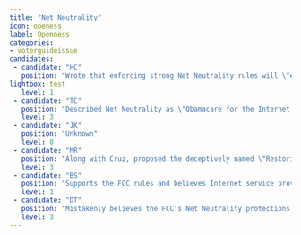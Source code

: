 ```yaml
---
title: "Net Neutrality"
icon: openess
label: Openness
categories:
- voterguideissue
candidates:
 - candidate: "HC"
   position: "Wrote that enforcing strong Net Neutrality rules will \"enable startups to challenge the status quo, and allow small businesses to thrive.\""
lightbox: test
   level: 1
 - candidate: "TC"
   position: "Described Net Neutrality as \"Obamacare for the Internet,\" adding that overturning the FCC’s open Internet rules would be one of his earliest actions as president."
   level: 3
 - candidate: "JK"
   position: "Unknown"
   level: 0
 - candidate: "MR"
   position: "Along with Cruz, proposed the deceptively named \"Restoring Internet Freedom Act,\" which would reverse the Net Neutrality order and prohibit the FCC from passing similar rules. "
   level: 3
 - candidate: "BS"
   position: "Supports the FCC rules and believes Internet service providers should treat all data equally instead of prioritizing some customers' sites or services over others."
   level: 1
 - candidate: "DT"
   position: "Mistakenly believes the FCC’s Net Neutrality protections are an \"attack on the Internet\" that would \"target conservative media.\""
   level: 3
---
```

